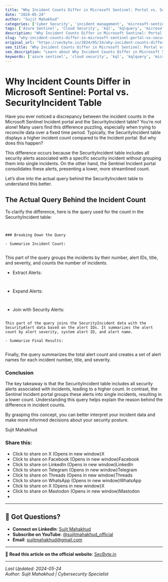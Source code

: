 ```yaml
---
title: "Why Incident Counts Differ in Microsoft Sentinel: Portal vs. SecurityIncident Table"
date: "2024-05-24"
author: "Sujit Mahakhud"
categories: ['Cyber Security', 'incident management', 'microsoft-sentinel']
tags: ['Azure Sentinel', 'Cloud Security', 'kql', 'kqlquery', 'microsoft-sentinel', 'query', 'Securityincident']
description: "Why Incident Counts Differ in Microsoft Sentinel: Portal vs. SecurityIncident Table - Comprehensive guide for cybersecurity professionals."
slug: "why-incident-counts-differ-in-microsoft-sentinel-portal-vs-securityincident-table"
original_url: "https://secbyte.in/2024/05/24/why-incident-counts-differ-in-microsoft-sentinel-portal-vs-securityincident-table/"
seo_title: "Why Incident Counts Differ in Microsoft Sentinel: Portal vs. SecurityIncident Table | SecByte"
seo_description: "Learn about Why Incident Counts Differ in Microsoft Sentinel: Portal vs. SecurityIncident Table with this detailed guide from SecByte."
keywords: ['azure sentinel', 'cloud security', 'kql', 'kqlquery', 'microsoft-sentinel']
---
```


# Why Incident Counts Differ in Microsoft Sentinel: Portal vs. SecurityIncident Table

Have you ever noticed a discrepancy between the incident counts in the Microsoft Sentinel Incident portal and the SecurityIncident table? You’re not alone! Many users find this difference puzzling, especially when trying to reconcile data over a fixed time period. Typically, the SecurityIncident table displays a higher incident count compared to the Incident portal. But why does this happen?

This difference occurs because the SecurityIncident table includes all security alerts associated with a specific security incident without grouping them into single incidents. On the other hand, the Sentinel Incident portal consolidates these alerts, presenting a lower, more streamlined count.

Let’s dive into the actual query behind the SecurityIncident table to understand this better.


## The Actual Query Behind the Incident Count

To clarify the difference, here is the query used for the count in the SecurityIncident table:


``````


### Breaking Down the Query

- Summarize Incident Count:


``````

This part of the query groups the incidents by their number, alert IDs, title, and severity, and counts the number of incidents.

- Extract Alerts:


``````


``````

- Expand Alerts:


``````


``````

- Join with Security Alerts:


``````

This part of the query joins the SecurityIncident data with the SecurityAlert data based on the alert IDs. It summarizes the alert count by alert severity, system alert ID, and alert name.

- Summarize Final Results:


``````

Finally, the query summarizes the total alert count and creates a set of alert names for each incident number, title, and severity.


### Conclusion

The key takeaway is that the SecurityIncident table includes all security alerts associated with incidents, leading to a higher count. In contrast, the Sentinel Incident portal groups these alerts into single incidents, resulting in a lower count. Understanding this query helps explain the reason behind the difference in incident counts.

By grasping this concept, you can better interpret your incident data and make more informed decisions about your security posture.

Sujit Mahakhud


### Share this:

- Click to share on X (Opens in new window)X
- Click to share on Facebook (Opens in new window)Facebook
- Click to share on LinkedIn (Opens in new window)LinkedIn
- Click to share on Telegram (Opens in new window)Telegram
- Click to share on Threads (Opens in new window)Threads
- Click to share on WhatsApp (Opens in new window)WhatsApp
- Click to share on X (Opens in new window)X
- Click to share on Mastodon (Opens in new window)Mastodon
- 



---

## 💬 Got Questions?

- **Connect on LinkedIn**: [Sujit Mahakhud](https://www.linkedin.com/in/sujitmahakhud/)
- **Subscribe on YouTube**: [@sujitmahakhud_official](https://www.youtube.com/@sujitmahakhud_official)
- **Email**: sujitmahakhud@gmail.com

---

🧩 **Read this article on the official website**: [SecByte.in](https://secbyte.in/2024/05/24/why-incident-counts-differ-in-microsoft-sentinel-portal-vs-securityincident-table/)

---

*Last Updated: 2024-05-24*  
*Author: Sujit Mahakhud | Cybersecurity Specialist*
